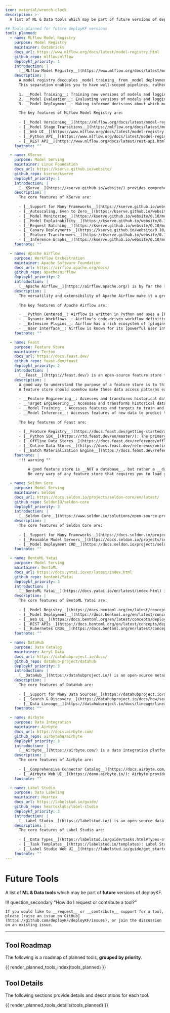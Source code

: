 ```yaml
---
icon: material/wrench-clock
description: >-
  A list of ML & Data tools which may be part of future versions of deployKF.

## Tools planned for future deployKF versions
tools_planned:
  - name: MLflow Model Registry
    purpose: Model Registry
    maintainer: Databricks
    docs_url: https://www.mlflow.org/docs/latest/model-registry.html
    github_repo: mlflow/mlflow
    deploykf_priority: 1
    introduction: |
      [__MLflow Model Registry__](https://www.mlflow.org/docs/latest/model-registry.html) is an open source machine learning model registry.
    description: |
      A model registry decouples _model training_ from _model deployment_, allowing you to break the model lifecycle down into three _separate concerns_.
      This separation enables you to have well-scoped pipelines, rather than trying to go from training to deployment all at once.
      
      1. __Model Training__: Training new versions of models and logging them into the registry.
      2. __Model Evaluation__: Evaluating versions of models and logging the results into the registry.
      3. __Model Deployment__: Making informed decisions about which models to deploy and then deploying them.

      The key features of MLflow Model Registry are:
      
      - [__Model Versioning__](https://mlflow.org/docs/latest/model-registry.html#adding-an-mlflow-model-to-the-model-registry): Version your model artifacts and attach metadata to each version.
      - [__Model Stage Transitions__](https://mlflow.org/docs/latest/model-registry.html#transitioning-an-mlflow-models-stage): Transition models between stages (e.g. staging to production).
      - [__Web UI__](https://www.mlflow.org/docs/latest/model-registry.html#ui-workflow): A graphical web interface for managing models.
      - [__Python API__](https://www.mlflow.org/docs/latest/model-registry.html#api-workflow): A Python API for managing models.
      - [__REST API__](https://www.mlflow.org/docs/latest/rest-api.html): A REST API for managing models.
    footnote: ""

  - name: KServe
    purpose: Model Serving
    maintainer: Linux Foundation
    docs_url: https://kserve.github.io/website/
    github_repo: kserve/kserve
    deploykf_priority: 1
    introduction: |
      [__KServe__](https://kserve.github.io/website/) provides comprehensive interfaces for deploying, managing, and monitoring ML models on Kubernetes.
    description: |
      The core features of KServe are:
      
      - [__Support for Many Frameworks__](https://kserve.github.io/website/0.10/modelserving/v1beta1/serving_runtime/): KServe natively supports many ML frameworks (e.g. PyTorch, TensorFlow, scikit-learn, XGBoost).
      - [__Autoscaling, Even to Zero__](https://kserve.github.io/website/0.10/modelserving/autoscaling/autoscaling/): KServe can autoscale model replicas to meet demand, even scaling to zero when there are no requests.
      - [__Model Monitoring__](https://kserve.github.io/website/0.10/modelserving/detect/alibi_detect/alibi_detect/): KServe integrates tools like [Alibi Detect](https://github.com/SeldonIO/alibi-detect) to provide model monitoring for drift and outlier detection.
      - [__Model Explainability__](https://kserve.github.io/website/0.10/modelserving/explainer/explainer/): KServe integrates tools like [Alibi Explain](https://github.com/SeldonIO/alibi) to provide model explainability.
      - [__Request Batching__](https://kserve.github.io/website/0.10/modelserving/batcher/batcher/): KServe can batch requests to your model, improving throughput and reducing cost.
      - [__Canary Deployments__](https://kserve.github.io/website/0.10/modelserving/v1beta1/rollout/canary/): KServe can deploy new versions of your model alongside old versions, and route requests to the new version based on a percentage.
      - [__Feature Transformers__](https://kserve.github.io/website/0.10/modelserving/v1beta1/transformer/feast/): KServe can do feature pre/post processing alongside model inference (e.g. using Feast).
      - [__Inference Graphs__](https://kserve.github.io/website/0.10/modelserving/inference_graph/): KServe can chain multiple models together to form an inference graph.
    footnote: ""

  - name: Apache Airflow
    purpose: Workflow Orchestration
    maintainer: Apache Software Foundation
    docs_url: https://airflow.apache.org/docs/
    github_repo: apache/airflow
    deploykf_priority: 2
    introduction: |
      [__Apache Airflow__](https://airflow.apache.org/) is by far the [most popular](https://github.com/apache/airflow/blob/main/INTHEWILD.md) open-source workflow orchestration tool in the world.
    description: |
      The versatility and extensibility of Apache Airflow make it a great fit for many different use cases, including machine learning.
      
      The key features of Apache Airflow are:

      - __Python Centered__: Airflow is written in Python and uses a [Python DSL](https://airflow.apache.org/docs/apache-airflow/stable/index.html#what-is-airflow) to define workflows.
      - __Dynamic Workflows__: Airflow's code-driven workflow definitions enable powerful patterns like [dynamically generating workflows](https://airflow.apache.org/docs/apache-airflow/stable/core-concepts/dags.html#dynamic-dags).
      - __Extensive Plugins__: Airflow has a rich ecosystem of [plugins and integrations](https://airflow.apache.org/docs/) with other tools.
      - __User Interface__: Airflow is known for its [powerful user interface](https://airflow.apache.org/docs/apache-airflow/stable/ui.html) which allows users to monitor and manage workflows.
    footnote: ""

  - name: Feast
    purpose: Feature Store
    maintainer: Tecton
    docs_url: https://docs.feast.dev/
    github_repo: feast-dev/feast
    deploykf_priority: 2
    introduction: |
      [__Feast__](https://feast.dev/) is an open-source feature store for machine learning.
    description: |
      A good way to understand the purpose of a feature store is to think about the _data access patterns_ encountered during the model lifecycle.
      A feature store should somehow make these data access patterns easier.
      
      - __Feature Engineering__: Accesses and transforms historical data to create features.
      - __Target Engineering__: Accesses and transforms historical data to create targets.
      - __Model Training__: Accesses features and targets to train and evaluate the model.
      - __Model Inference__: Accesses features of new data to predict the target.
      
      The key features of Feast are:
      
      - [__Feature Registry__](https://docs.feast.dev/getting-started/architecture-and-components/registry): Where Feast persists _feature definitions_ (not data) that are registered with with it (e.g. Local-Files, S3, GCS).
      - [__Python SDK__](https://rtd.feast.dev/en/master/): The primary interface for managing _feature definitions_, and retrieving _feature values_ from Feast.
      - [__Offline Data Stores__](https://docs.feast.dev/reference/offline-stores): A store which Feast can read _feature values_ from, for historical data retrieval (e.g. Snowflake, BigQuery, Redshift).
      - [__Online Data Stores__](https://docs.feast.dev/reference/online-stores): A store which Feast can materialize (write) _feature values_ into, for online model inference (e.g. Snowflake, Redis, DynamoDB, Bigtable).
      - [__Batch Materialization Engine__](https://docs.feast.dev/reference/batch-materialization): A data processing engine which Feast can use to materialize _feature values_ from an _Offline Store_ into an _Online Store_ (e.g. Snowflake, Spark, Bytewax).
    footnote: |
      !!! warning ""
          
          A good feature store is __NOT a database__, but rather a __data access layer__ between your data sources and your ML models.
          Be very wary of any feature store that requires you to load your data into it directly.

  - name: Seldon Core
    purpose: Model Serving
    maintainer: Seldon
    docs_url: https://docs.seldon.io/projects/seldon-core/en/latest/
    github_repo: SeldonIO/seldon-core
    deploykf_priority: 3
    introduction: |
      [__Seldon Core__](https://www.seldon.io/solutions/open-source-projects/core) provides interfaces for converting ML models into REST/gRPC microservices on Kubernetes.
    description: |
      The core features of Seldon Core are:
      
      - [__Support for Many Frameworks__](https://docs.seldon.io/projects/seldon-core/en/latest/servers/overview.html): Seldon Core natively supports many ML frameworks (e.g. TensorFlow, scikit-learn, XGBoost, HuggingFace, NVIDIA Triton).
      - [__Reusable Model Servers__](https://docs.seldon.io/projects/seldon-core/en/latest/workflow/overview.html#two-types-of-model-servers): Seldon Core removes the need to build a container image for each model, by providing a system to download model artifacts at runtime.
      - [__Model Deployment CRD__](https://docs.seldon.io/projects/seldon-core/en/latest/workflow/overview.html#seldon-deployment-crd) Seldon Core provides a simple, yet powerful, Kubernetes CRD for deploying models.
    footnote: ""

  - name: BentoML Yatai
    purpose: Model Serving
    maintainer: BentoML
    docs_url: https://docs.yatai.io/en/latest/index.html
    github_repo: bentoml/Yatai
    deploykf_priority: 3
    introduction: |
      [__BentoML Yatai__](https://docs.yatai.io/en/latest/index.html) is a platform for managing the lifecycle of BentoML models on Kubernetes.
    description: |
      The core features of BentoML Yatai are:
      
      - [__Model Registry__](https://docs.bentoml.org/en/latest/concepts/model.html#push-and-pull-with-yatai): A central registry for [packaged Bentos](https://docs.bentoml.org/en/latest/concepts/bento.html).
      - [__Model Deployment__](https://docs.bentoml.org/en/latest/concepts/deploy.html#deploy-with-yatai): Managing the deployment of BentoML models to Kubernetes, including [building model container images](https://docs.bentoml.org/projects/yatai/en/latest/concepts/bentorequest_crd.html).
      - [__Web UI__](https://docs.bentoml.org/en/latest/concepts/deploy.html#deploy-via-web-ui): A graphical web interface for viewing, deploying, and monitoring models.
      - [__REST APIs__](https://docs.bentoml.org/en/latest/concepts/deploy.html#deploy-via-api): A REST API for viewing, deploying, and monitoring models.
      - [__Kubernetes CRDs__](https://docs.bentoml.org/en/latest/concepts/deploy.html#deploy-via-api): Manage the deployment of models in a DevOps-friendly way.
    footnote: ""

  - name: DataHub
    purpose: Data Catalog
    maintainer: Acryl Data
    docs_url: https://datahubproject.io/docs/
    github_repo: datahub-project/datahub
    deploykf_priority: 3
    introduction: |
      [__DataHub__](https://datahubproject.io/) is an open-source metadata platform for discovering, managing, and understanding data.
    description: |
      The core features of DataHub are:
      
      - [__Support for Many Data Sources__](https://datahubproject.io/docs/metadata-ingestion/): DataHub supports ingestion of metadata from many sources.
      - [__Search & Discovery__](https://datahubproject.io/docs/how/search/): DataHub provides a search interface for discovering data.
      - [__Data Lineage__](https://datahubproject.io/docs/lineage/lineage-feature-guide/): DataHub can capture and visualize complex data lineage.
    footnote: ""

  - name: Airbyte
    purpose: Data Integration
    maintainer: Airbyte
    docs_url: https://docs.airbyte.com/
    github_repo: airbytehq/airbyte
    deploykf_priority: 3
    introduction: |
      [__Airbyte__](https://airbyte.com/) is a data integration platform which aims to make it easy to move data from any source to any destination.
    description: |
      The core features of Airbyte are:
      
      - [__Comprehensive Connector Catalog__](https://docs.airbyte.com/integrations/): Airbyte has an extremely large catalog of connectors for data sources and destinations.
      - [__Airbyte Web UI__](https://demo.airbyte.io/): Airbyte provides a graphical web interface for managing data connectors and orchestrating data syncs.
    footnote: ""

  - name: Label Studio
    purpose: Data Labeling
    maintainer: Heartex
    docs_url: https://labelstud.io/guide/
    github_repo: heartexlabs/label-studio
    deploykf_priority: 3
    introduction: |
      [__Label Studio__](https://labelstud.io/) is an open-source data labeling platform which supports a variety of data types and labeling tasks.
    description: |
      The core features of Label Studio are:
      
      - [__Data Types__](https://labelstud.io/guide/tasks.html#Types-of-data-you-can-import-into-Label-Studio): Label Studio supports a variety of data types, including text, images, audio, video, and time series.
      - [__Task Templates__](https://labelstud.io/templates): Label Studio provides many templates for common labeling tasks, including text classification, named entity recognition, and object detection.
      - [__Label Studio Web UI__](https://labelstud.io/guide/get_started.html#Terminology): Label Studio provides a graphical web interface for labeling data and managing labeling projects.
    footnote: ""
---
```


# Future Tools

A list of __ML & Data tools__ which may be part of __future__ versions of deployKF.

!!! question_secondary "How do I request or contribute a tool?"
    
    If you would like to __request__ or __contribute__ support for a tool, please [raise an issue on GitHub](https://github.com/deployKF/deployKF/issues), or join the discussion on an existing issue.

---

## Tool Roadmap

The following is a roadmap of planned tools, __grouped by priority__.

{{ render_planned_tools_index(tools_planned) }}

## Tool Details

The following sections provide details and descriptions for each tool.

{{ render_planned_tools_details(tools_planned) }}